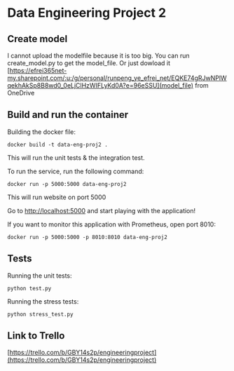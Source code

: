 # Data Engineering Project 2

## Create model

I cannot upload the modelfile because it is too big.
You can run create\_model.py to get the model_file.
Or just dowload it [https://efrei365net-my.sharepoint.com/:u:/g/personal/runpeng_ye_efrei_net/EQKE74gRJwNPlWqekhAkSp8B8wd0_0eLjClHzWIFLyKd0A?e=96eSSU](model_file) from OneDrive

## Build and run the container

Building the docker file:
```
docker build -t data-eng-proj2 .	
```

This will run the unit tests & the integration test.

To run the service, run the following command:  
```
docker run -p 5000:5000 data-eng-proj2
```

This will run website on port 5000

Go to [http://localhost:5000](http://localhost:5000) and start playing with the application!

If you want to monitor this application with Prometheus, open port 8010:
```
docker run -p 5000:5000 -p 8010:8010 data-eng-proj2
```

## Tests
Running the unit tests:
```
python test.py
```

Running the stress tests:
```
python stress_test.py
```

## Link to Trello
[https://trello.com/b/GBY14s2p/engineeringproject](https://trello.com/b/GBY14s2p/engineeringproject)

